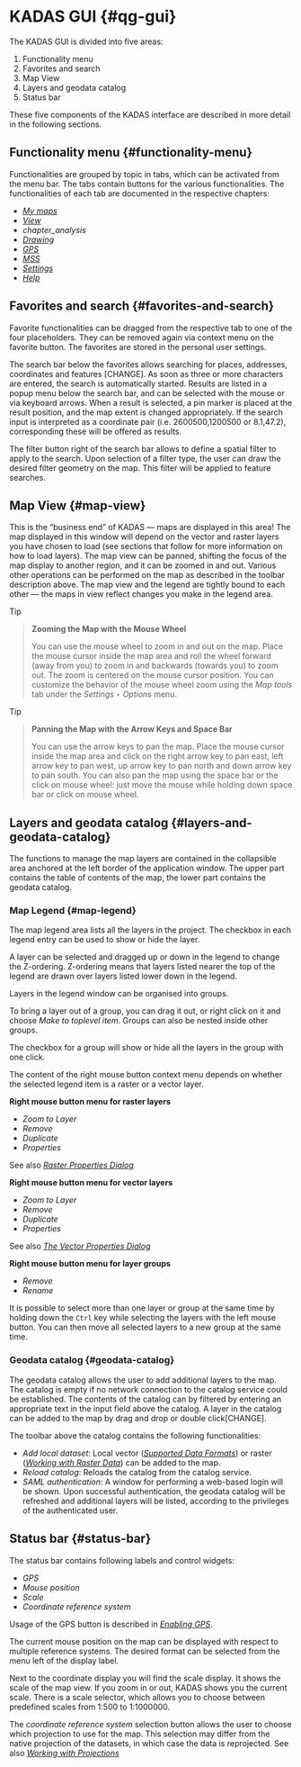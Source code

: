 # KADAS GUI {#qg-gui}

The KADAS GUI is divided into five areas:

1.  Functionality menu
2.  Favorites and search
3.  Map View
4.  Layers and geodata catalog
5.  Status bar

These five components of the KADAS interface are described in more detail in the following sections.

## Functionality menu {#functionality-menu}

Functionalities are grouped by topic in tabs, which can be activated from the menu bar. The tabs contain buttons for the various functionalities. The functionalities of each tab are documented in the respective chapters:

-   <a href="../ribbons/my_maps.html#chapter-my-maps" class="reference internal"><em>My maps</em></a>
-   <a href="../ribbons/view.html#chapter-view" class="reference internal"><em>View</em></a>
-   *chapter\_analysis*
-   <a href="../ribbons/draw.html#chapter-draw" class="reference internal"><em>Drawing</em></a>
-   <a href="../ribbons/gps.html#chapter-gps" class="reference internal"><em>GPS</em></a>
-   <a href="../ribbons/mss.html#chapter-mss" class="reference internal"><em>MSS</em></a>
-   <a href="../ribbons/settings.html#chapter-settings" class="reference internal"><em>Settings</em></a>
-   <a href="../ribbons/help.html#chapter-help" class="reference internal"><em>Help</em></a>

## Favorites and search {#favorites-and-search}

Favorite functionalities can be dragged from the respective tab to one of the four placeholders. They can be removed again via context menu on the favorite button. The favorites are stored in the personal user settings.

The search bar below the favorites allows searching for places, addresses, coordinates and features \[CHANGE\]. As soon as three or more characters are entered, the search is automatically started. Results are listed in a popup menu below the search bar, and can be selected with the mouse or via keyboard arrows. When a result is selected, a pin marker is placed at the result position, and the map extent is changed appropriately. If the search input is interpreted as a coordinate pair (i.e. 2600500,1200500 or 8.1,47.2), corresponding these will be offered as results.

The filter button right of the search bar allows to define a spatial filter to apply to the search. Upon selection of a filter type, the user can draw the desired filter geometry on the map. This filter will be applied to feature searches.

## Map View {#map-view}

This is the “business end” of KADAS — maps are displayed in this area! The map displayed in this window will depend on the vector and raster layers you have chosen to load (see sections that follow for more information on how to load layers). The map view can be panned, shifting the focus of the map display to another region, and it can be zoomed in and out. Various other operations can be performed on the map as described in the toolbar description above. The map view and the legend are tightly bound to each other — the maps in view reflect changes you make in the legend area.

Tip

> **Zooming the Map with the Mouse Wheel**
> 
> You can use the mouse wheel to zoom in and out on the map. Place the mouse cursor inside the map area and roll the wheel forward (away from you) to zoom in and backwards (towards you) to zoom out. The zoom is centered on the mouse cursor position. You can customize the behavior of the mouse wheel zoom using the *Map tools* tab under the *Settings ‣ Options* menu.

Tip

> **Panning the Map with the Arrow Keys and Space Bar**
> 
> You can use the arrow keys to pan the map. Place the mouse cursor inside the map area and click on the right arrow key to pan east, left arrow key to pan west, up arrow key to pan north and down arrow key to pan south. You can also pan the map using the space bar or the click on mouse wheel: just move the mouse while holding down space bar or click on mouse wheel.

## Layers and geodata catalog {#layers-and-geodata-catalog}

The functions to manage the map layers are contained in the collapsible area anchored at the left border of the application window. The upper part contains the table of contents of the map, the lower part contains the geodata catalog.


### Map Legend {#map-legend}

The map legend area lists all the layers in the project. The checkbox in each legend entry can be used to show or hide the layer.

A layer can be selected and dragged up or down in the legend to change the Z-ordering. Z-ordering means that layers listed nearer the top of the legend are drawn over layers listed lower down in the legend.

Layers in the legend window can be organised into groups.

To bring a layer out of a group, you can drag it out, or right click on it and choose *Make to toplevel item*. Groups can also be nested inside other groups.

The checkbox for a group will show or hide all the layers in the group with one click.

The content of the right mouse button context menu depends on whether the selected legend item is a raster or a vector layer.

**Right mouse button menu for raster layers**

-   *Zoom to Layer*
-   *Remove*
-   *Duplicate*
-   *Properties*

See also <a href="../working_with_raster/raster_properties.html#label-raster-properties" class="reference internal"><em>Raster Properties Dialog</em></a>

**Right mouse button menu for vector layers**

-   *Zoom to Layer*
-   *Remove*
-   *Duplicate*
-   *Properties*

See also <a href="../working_with_vector/vector_properties.html#vector-properties-dialog" class="reference internal"><em>The Vector Properties Dialog</em></a>

**Right mouse button menu for layer groups**

-   *Remove*
-   *Rename*

It is possible to select more than one layer or group at the same time by holding down the `Ctrl` key while selecting the layers with the left mouse button. You can then move all selected layers to a new group at the same time.

### Geodata catalog {#geodata-catalog}

The geodata catalog allows the user to add additional layers to the map. The catalog is empty if no network connection to the catalog service could be established. The contents of the catalog can by filtered by entering an appropriate text in the input field above the catalog. A layer in the catalog can be added to the map by drag and drop or double click\[CHANGE\].

The toolbar above the catalog contains the following functionalities:

-   *Add local dataset*: Local vector (<a href="../working_with_vector/supported_data.html#vector-data-formats" class="reference internal"><em>Supported Data Formats</em></a>) or raster (<a href="../working_with_raster/supported_data.html#working-with-raster" class="reference internal"><em>Working with Raster Data</em></a>) can be added to the map.
-   *Reload catalog*: Reloads the catalog from the catalog service.
-   *SAML authentication*: A window for performing a web-based login will be shown. Upon successful authentication, the geodata catalog will be refreshed and additional layers will be listed, according to the privileges of the authenticated user.


## Status bar {#status-bar}

The status bar contains following labels and control widgets:

-   *GPS*
-   *Mouse position*
-   *Scale*
-   *Coordinate reference system*

Usage of the GPS button is described in <a href="../ribbons/gps.html#gps-status" class="reference internal"><em>Enabling GPS</em></a>.

The current mouse position on the map can be displayed with respect to multiple reference systems. The desired format can be selected from the menu left of the display label.

Next to the coordinate display you will find the scale display. It shows the scale of the map view. If you zoom in or out, KADAS shows you the current scale. There is a scale selector, which allows you to choose between predefined scales from 1:500 to 1:1000000.

The *coordinate reference system* selection button allows the user to choose which projection to use for the map. This selection may differ from the native projection of the datasets, in which case the data is reprojected. See also <a href="../working_with_projections/working_with_projections.html#label-projections" class="reference internal"><em>Working with Projections</em></a>
